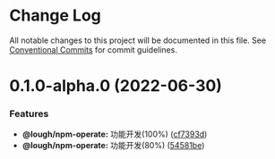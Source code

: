 # Change Log

All notable changes to this project will be documented in this file.
See [Conventional Commits](https://conventionalcommits.org) for commit guidelines.

# 0.1.0-alpha.0 (2022-06-30)


### Features

* **@lough/npm-operate:** 功能开发(100%) ([cf7393d](https://github.com/AnCIity/lough-npm/commit/cf7393d33536aabf87637d26870dbe5624709cea))
* **@lough/npm-operate:** 功能开发(80%) ([54581be](https://github.com/AnCIity/lough-npm/commit/54581be7519838c730c13bbcf3d6b254e4b673b4))
